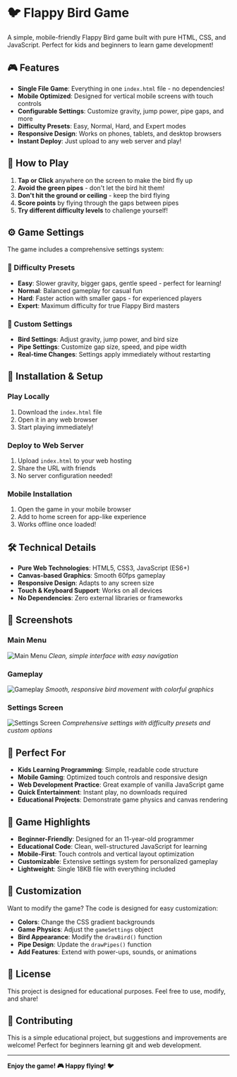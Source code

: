 # 🐦 Flappy Bird Game

A simple, mobile-friendly Flappy Bird game built with pure HTML, CSS, and JavaScript. Perfect for kids and beginners to learn game development!

## 🎮 Features

- **Single File Game**: Everything in one `index.html` file - no dependencies!
- **Mobile Optimized**: Designed for vertical mobile screens with touch controls
- **Configurable Settings**: Customize gravity, jump power, pipe gaps, and more
- **Difficulty Presets**: Easy, Normal, Hard, and Expert modes
- **Responsive Design**: Works on phones, tablets, and desktop browsers
- **Instant Deploy**: Just upload to any web server and play!

## 🚀 How to Play

1. **Tap or Click** anywhere on the screen to make the bird fly up
2. **Avoid the green pipes** - don't let the bird hit them!
3. **Don't hit the ground or ceiling** - keep the bird flying
4. **Score points** by flying through the gaps between pipes
5. **Try different difficulty levels** to challenge yourself!

## ⚙️ Game Settings

The game includes a comprehensive settings system:

### 🎯 Difficulty Presets
- **Easy**: Slower gravity, bigger gaps, gentle speed - perfect for learning!
- **Normal**: Balanced gameplay for casual fun
- **Hard**: Faster action with smaller gaps - for experienced players
- **Expert**: Maximum difficulty for true Flappy Bird masters

### 🔧 Custom Settings
- **Bird Settings**: Adjust gravity, jump power, and bird size
- **Pipe Settings**: Customize gap size, speed, and pipe width
- **Real-time Changes**: Settings apply immediately without restarting

## 📱 Installation & Setup

### Play Locally
1. Download the `index.html` file
2. Open it in any web browser
3. Start playing immediately!

### Deploy to Web Server
1. Upload `index.html` to your web hosting
2. Share the URL with friends
3. No server configuration needed!

### Mobile Installation
1. Open the game in your mobile browser
2. Add to home screen for app-like experience
3. Works offline once loaded!

## 🛠️ Technical Details

- **Pure Web Technologies**: HTML5, CSS3, JavaScript (ES6+)
- **Canvas-based Graphics**: Smooth 60fps gameplay
- **Responsive Design**: Adapts to any screen size
- **Touch & Keyboard Support**: Works on all devices
- **No Dependencies**: Zero external libraries or frameworks

## 📸 Screenshots

### Main Menu
![Main Menu](images/screenshot-menu.png)
*Clean, simple interface with easy navigation*

### Gameplay
![Gameplay](images/screenshot-game.png)
*Smooth, responsive bird movement with colorful graphics*

### Settings Screen
![Settings Screen](images/screenshot-settings.png)
*Comprehensive settings with difficulty presets and custom options*

## 🎯 Perfect For

- **Kids Learning Programming**: Simple, readable code structure
- **Mobile Gaming**: Optimized touch controls and responsive design
- **Web Development Practice**: Great example of vanilla JavaScript game
- **Quick Entertainment**: Instant play, no downloads required
- **Educational Projects**: Demonstrate game physics and canvas rendering

## 🌟 Game Highlights

- **Beginner-Friendly**: Designed for an 11-year-old programmer
- **Educational Code**: Clean, well-structured JavaScript for learning
- **Mobile-First**: Touch controls and vertical layout optimization
- **Customizable**: Extensive settings system for personalized gameplay
- **Lightweight**: Single 18KB file with everything included

## 🎨 Customization

Want to modify the game? The code is designed for easy customization:

- **Colors**: Change the CSS gradient backgrounds
- **Game Physics**: Adjust the `gameSettings` object
- **Bird Appearance**: Modify the `drawBird()` function
- **Pipe Design**: Update the `drawPipes()` function
- **Add Features**: Extend with power-ups, sounds, or animations

## 📝 License

This project is designed for educational purposes. Feel free to use, modify, and share!

## 🤝 Contributing

This is a simple educational project, but suggestions and improvements are welcome! Perfect for beginners learning git and web development.

---

**Enjoy the game! 🎮 Happy flying! 🐦**